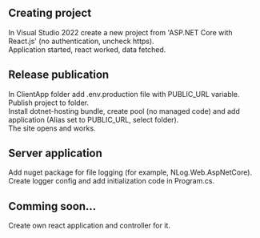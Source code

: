 ## Creating project

In Visual Studio 2022 create a new project from 'ASP.NET Core with React.js' (no authentication, uncheck https).  
Application started, react worked, data fetched.  


## Release publication

In ClientApp folder add .env.production file with PUBLIC_URL variable.  
Publish project to folder.  
Install dotnet-hosting bundle, create pool (no managed code) and add application (Alias set to PUBLIC_URL, select folder).  
The site opens and works.  

## Server application

Add nuget package for file logging (for example, NLog.Web.AspNetCore).  
Create logger config and add initialization code in Program.cs.  

## Comming soon...

Create own react application and controller for it.

